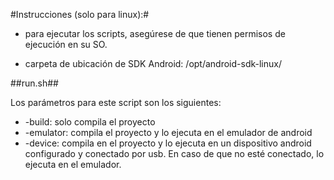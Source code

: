 #Instrucciones (solo para linux):#

* para ejecutar los scripts, asegúrese de que tienen permisos de ejecución en su SO.

* carpeta de ubicación de SDK Android: /opt/android-sdk-linux/

##run.sh##

Los parámetros para este script son los siguientes:

* -build: solo compila el proyecto
* -emulator: compila el proyecto y lo ejecuta en el emulador de android
* -device: compila en el proyecto y lo ejecuta en un dispositivo android configurado y conectado por usb. En caso de que no esté conectado, lo ejecuta en el emulador.
